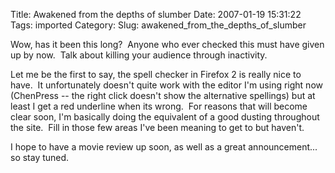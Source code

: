 Title: Awakened from the depths of slumber
Date: 2007-01-19 15:31:22
Tags: imported
Category: 
Slug: awakened_from_the_depths_of_slumber

<p>Wow, has it been this long?&nbsp; Anyone who ever checked this must have given up by now.&nbsp; Talk about killing your audience through inactivity.</p>
<p>Let me be the first to say, the spell checker in Firefox 2 is really nice to have.&nbsp; It unfortunately doesn't quite work with the editor I'm using right now (ChenPress -- the right click doesn't show the alternative spellings) but at least I get a red underline when its wrong.&nbsp; For reasons that will become clear soon, I'm basically doing the equivalent of a good dusting throughout the site.&nbsp; Fill in those few areas I've been meaning to get to but haven't.</p>
<p>I hope to have a movie review up soon, as well as a great announcement... so stay tuned.<br /></p>

